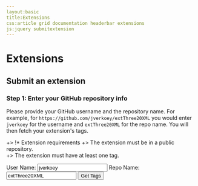 ```yaml
---
layout:basic
title:Extensions
css:article grid documentation headerbar extensions
js:jquery submitextension
---
```


<div id="content">
<div class="fixed-width" markdown="1">

Extensions
==========

Submit an extension
-------------------

### Step 1: Enter your GitHub repository info

Please provide your GitHub username and the repository name. For example,
for `https://github.com/jverkoey/extThree20XML` you would enter `jverkoey` for the username and
`extThree20XML` for the repo name. You will then fetch your extension's tags.

+> !* Extension requirements
+> The extension must be in a public repository.    
+> The extension must have at least one tag.

<form action="/extensions/submit" method="POST" id="submitextension">
  <label for="username">User Name: <input id="username" name="username" type="text" value="jverkoey" /></label>
  <label for="reponame">Repo Name: <input id="reponame" name="reponame" type="text" value="extThree20XML" /></label>
  <input type="submit" value="Get Tags" />
</form>

<div id="repoinfo"></div>

</div> <!-- .fixed-width -->
</div> <!-- #content -->
